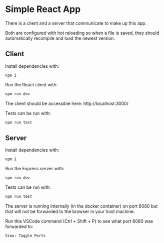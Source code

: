 # Simple React App

There is a client and a server that communicate to make up this app.

Both are configured with hot reloading so when a file is saved, they should
automatically recompile and load the newest version.

## Client

Install dependencies with:
```
npm i
```

Run the React client with:
```sh
npm run dev
```

The client should be accessible here:
http://localhost:3000/

Tests can be run with:
```sh
npm run test
```

## Server

Install dependencies with:
```
npm i
```

Run the Express server with:
```sh
npm run dev
```

Tests can be run with:
```sh
npm run test
```

The server is running internally (in the docker container) on port 8080 but that
will not be forwarded to the browser in your host machine.

Run this VSCode command (Ctrl + Shift + P) to see what port 8080 was forwarded
to:
```
View: Toggle Ports
```